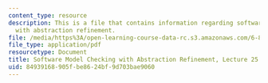 ```yaml
---
content_type: resource
description: This is a file that contains information regarding software model checking
  with abstraction refinement.
file: /media/https%3A/open-learning-course-data-rc.s3.amazonaws.com/6-820-fundamentals-of-program-analysis-fall-2015/84939168905fbe8624bf9d703bae9060_MIT6_820F15_L25.pdf
file_type: application/pdf
resourcetype: Document
title: Software Model Checking with Abstraction Refinement, Lecture 25
uid: 84939168-905f-be86-24bf-9d703bae9060
---
```

